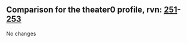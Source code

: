 ## Comparison for the theater0 profile, rvn: [251](https://github.com/PRO100KatYT/FortniteProfileRevisions/tree/main/profiles/theater0/251%20theater0.json)-[253](https://github.com/PRO100KatYT/FortniteProfileRevisions/tree/main/profiles/theater0/253%20theater0.json)

No changes
